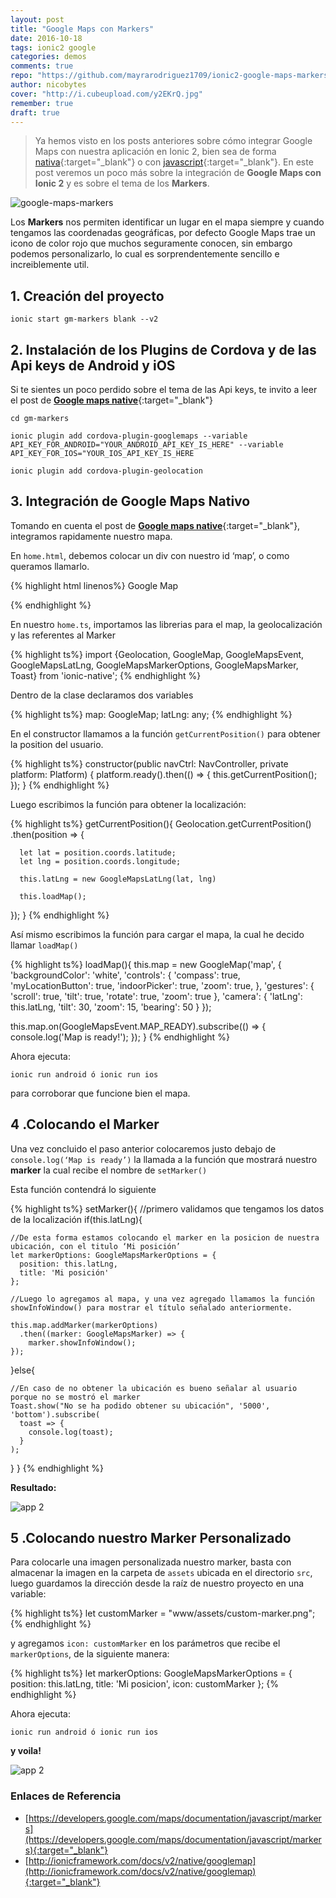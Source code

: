 ```yaml
---
layout: post
title: "Google Maps con Markers"
date: 2016-10-18
tags: ionic2 google
categories: demos
comments: true
repo: "https://github.com/mayrarodriguez1709/ionic2-google-maps-markers"
author: nicobytes
cover: "http://i.cubeupload.com/y2EKrQ.jpg"
remember: true
draft: true
---
```


> Ya hemos visto en los posts anteriores sobre cómo integrar Google Maps con nuestra aplicación en Ionic 2, bien sea de forma [nativa](http://www.ion-book.com/ionic2/google-maps-native){:target="_blank"} o con [javascript](http://www.ion-book.com/demos/google-maps-js-and-ionic-2){:target="_blank"}. En este post veremos un poco más sobre la integración de **Google Maps con Ionic 2** y es sobre el tema de los **Markers**.

<img class="img-responsive" src="http://i.cubeupload.com/y2EKrQ.jpg" alt="google-maps-markers">

Los **Markers** nos permiten identificar un lugar en el mapa siempre y cuando tengamos las coordenadas geográficas, por defecto Google Maps trae un icono de color rojo que muchos seguramente conocen, sin embargo podemos personalizarlo, lo cual es sorprendentemente sencillo e increiblemente util. 

## 1. Creación del proyecto

```
ionic start gm-markers blank --v2
```

## 2. Instalación de los Plugins de Cordova y de las Api keys de Android y iOS 

Si te sientes un poco perdido sobre el tema de las Api keys, te invito a leer el post de [**Google maps native**](http://www.ion-book.com/ionic2/google-maps-native){:target="_blank"}

```
cd gm-markers
```

```
ionic plugin add cordova-plugin-googlemaps --variable API_KEY_FOR_ANDROID="YOUR_ANDROID_API_KEY_IS_HERE" --variable API_KEY_FOR_IOS="YOUR_IOS_API_KEY_IS_HERE
```

```
ionic plugin add cordova-plugin-geolocation
```

## 3. Integración de Google Maps Nativo

Tomando en cuenta el post de [**Google maps native**](http://www.ion-book.com/ionic2/google-maps-native){:target="_blank"}, integramos rapidamente nuestro mapa.

En `home.html`, debemos colocar un div con nuestro id ‘map’, o como queramos llamarlo.

{% highlight html linenos%}
<ion-header>
  <ion-navbar>
    <ion-title>
      Google Map
    </ion-title>
  </ion-navbar>
</ion-header>

<ion-content>
  <div id="map"></div>  
</ion-content>
{% endhighlight %}

En nuestro `home.ts`, importamos las librerias para el map, la geolocalización y las referentes al Marker

{% highlight ts%}
import {Geolocation, GoogleMap, GoogleMapsEvent, GoogleMapsLatLng, 
  GoogleMapsMarkerOptions, GoogleMapsMarker, Toast} from 'ionic-native';
{% endhighlight %}

Dentro de la clase declaramos dos variables

{% highlight ts%}
map: GoogleMap;
latLng: any;
{% endhighlight %}

En el constructor llamamos a la función `getCurrentPosition()` para obtener la position del usuario.

{% highlight ts%}
constructor(public navCtrl: NavController, private platform: Platform) {
  platform.ready().then(() => {
      this.getCurrentPosition();
  });
}
{% endhighlight %}

Luego escribimos la función para obtener la localización:

{% highlight ts%}
getCurrentPosition(){
  Geolocation.getCurrentPosition()
    .then(position => {

      let lat = position.coords.latitude;
      let lng = position.coords.longitude;

      this.latLng = new GoogleMapsLatLng(lat, lng)

      this.loadMap();
  });
}
{% endhighlight %}

Así mismo escribimos la función para cargar el mapa, la cual he decido llamar `loadMap()`

{% highlight ts%}
loadMap(){
  this.map = new GoogleMap('map', {
      'backgroundColor': 'white',
      'controls': {
      'compass': true,
      'myLocationButton': true,
      'indoorPicker': true,
      'zoom': true,
    },
    'gestures': {
      'scroll': true,
      'tilt': true,
      'rotate': true,
      'zoom': true
    },
    'camera': {
      'latLng': this.latLng,
      'tilt': 30,
      'zoom': 15,
      'bearing': 50
    }
  });

  this.map.on(GoogleMapsEvent.MAP_READY).subscribe(() => {
    console.log('Map is ready!');
  });
}
{% endhighlight %}

Ahora ejecuta:

```
ionic run android ó ionic run ios 
```

para corroborar que funcione bien el mapa.

## 4 .Colocando el Marker

Una vez concluido el paso anterior colocaremos justo debajo de `console.log(‘Map is ready’)` la llamada a la función que mostrará nuestro **marker** la cual recibe el nombre de `setMarker()`

Esta función contendrá lo siguiente

{% highlight ts%}
setMarker(){
  //primero validamos que tengamos los datos de la localización
  if(this.latLng){

    //De esta forma estamos colocando el marker en la posicion de nuestra ubicación, con el titulo ‘Mi posición’
    let markerOptions: GoogleMapsMarkerOptions = {
      position: this.latLng,
      title: 'Mi posición'
    };
      
    //Luego lo agregamos al mapa, y una vez agregado llamamos la función showInfoWindow() para mostrar el título señalado anteriormente.

    this.map.addMarker(markerOptions)
      .then((marker: GoogleMapsMarker) => {
        marker.showInfoWindow();
    });
  }else{
    
    //En caso de no obtener la ubicación es bueno señalar al usuario porque no se mostró el marker
    Toast.show("No se ha podido obtener su ubicación", '5000', 'bottom').subscribe(
      toast => {
        console.log(toast);
      }
    );
  }
}
{% endhighlight %}

**Resultado:**

<div class="row">
  <div class="col-xs-12 col-sm-6 col-sm-offset-3">
    <img class="img-responsive" src="http://i.cubeupload.com/HZbINA.jpg" alt="app 2">
  </div>
</div>

## 5 .Colocando nuestro Marker Personalizado

Para colocarle una imagen personalizada nuestro marker, basta con almacenar la imagen en la carpeta de `assets` ubicada en el directorio `src`, luego guardamos la dirección desde la raíz de nuestro proyecto en una variable:


{% highlight ts%}
let customMarker = "www/assets/custom-marker.png";
{% endhighlight %}

y agregamos `icon: customMarker` en los parámetros que recibe el `markerOptions`, de la siguiente manera:

{% highlight ts%}
let markerOptions: GoogleMapsMarkerOptions = {
  position: this.latLng,
  title: 'Mi posicion',
  icon: customMarker
};
{% endhighlight %}

Ahora ejecuta:

```
ionic run android ó ionic run ios 
```

**y voila!** 

<div class="row">
  <div class="col-xs-12 col-sm-6 col-sm-offset-3">
    <img class="img-responsive" src="http://i.cubeupload.com/HZbINA.jpg" alt="app 2">
  </div>
</div>

### Enlaces de Referencia

- [https://developers.google.com/maps/documentation/javascript/markers](https://developers.google.com/maps/documentation/javascript/markers){:target="_blank"}
- [http://ionicframework.com/docs/v2/native/googlemap](http://ionicframework.com/docs/v2/native/googlemap){:target="_blank"}